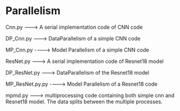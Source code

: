 # Parallelism


Cnn.py ---> A serial implementation code of CNN code

DP_Cnn.py ---> DataParallelism of a simple CNN code

MP_Cnn.py ----> Model Parallelism of a simple CNN code

ResNet.py ---> A serial implementation code of Resnet18 model

DP_ResNet.py ---> DataParallelism of the Resnet18 model

MP_ResNet.py.py ----> Model Parallelism of a Resnet18 code

mpmd.py ---> multiprocessing code containing both simple cnn and Resnet18 model. The data splits between the multiple processes.
